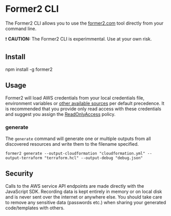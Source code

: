 # Former2 CLI

The Former2 CLI allows you to use the [former2.com](https://former2.com) tool directly from your command line.

:exclamation: **CAUTION:** The Former2 CLI is experimmental. Use at your own risk.

## Install

npm install -g former2

## Usage

Former2 will load AWS credentials from your local credentials file, environment variables or [other available sources](https://docs.aws.amazon.com/sdk-for-javascript/v2/developer-guide/setting-credentials-node.html) per default precedence. It is recommended that you provide only read access with these credentials and suggest you assign the [ReadOnlyAccess](https://console.aws.amazon.com/iam/home?#/policies/arn:aws:iam::aws:policy/ReadOnlyAccess) policy.

### generate

The `generate` command will generate one or multiple outputs from all discovered resources and write them to the filename specified.

```
former2 generate --output-cloudformation "cloudformation.yml" --output-terraform "terraform.hcl" --output-debug "debug.json"
```

## Security

Calls to the AWS service API endpoints are made directly with the JavaScript SDK. Recording data is kept entirely in memory or on local disk and is never sent over the internet or anywhere else. You should take care to remove any sensitive data (passwords etc.) when sharing your generated code/templates with others.

